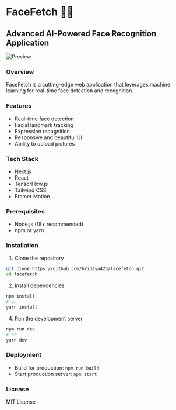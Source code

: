 # FaceFetch 🤖👥

## Advanced AI-Powered Face Recognition Application

![Preview](https://cloud-uziugv1g4-hack-club-bot.vercel.app/0image.png)

### Overview
FaceFetch is a cutting-edge web application that leverages machine learning for real-time face detection and recognition.

### Features
- Real-time face detection
- Facial landmark tracking
- Expression recognition
- Responsive and beautiful UI
- Ability to upload pictures

### Tech Stack
- Next.js
- React
- TensorFlow.js
- Tailwind CSS
- Framer Motion

### Prerequisites
- Node.js (18+ recommended)
- npm or yarn

### Installation

1. Clone the repository
```bash
git clone https://github.com/hridaya423/facefetch.git
cd facefetch
```

2. Install dependencies
```bash
npm install
# or
yarn install
```


4. Run the development server
```bash
npm run dev
# or
yarn dev
```

### Deployment
- Build for production: `npm run build`
- Start production server: `npm start`


### License
MIT License
